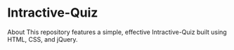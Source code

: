 # Intractive-Quiz
About This repository features a simple, effective Intractive-Quiz built using HTML, CSS, and jQuery.
